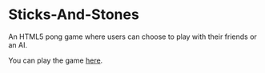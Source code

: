 # Sticks-And-Stones

An HTML5 pong game where users can choose to play with their friends or an AI.

You can play the game <a href="https://output.jsbin.com/yexabi">here</a>.
